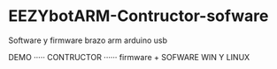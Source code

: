 # EEZYbotARM-Contructor-sofware


Software y firmware brazo arm arduino usb  


DEMO ····· CONTRUCTOR ······ firmware + SOFWARE WIN Y LINUX
